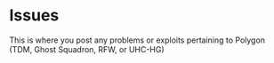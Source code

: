 Issues
======

This is where you post any problems or exploits pertaining to Polygon (TDM, Ghost Squadron, RFW, or UHC-HG)
